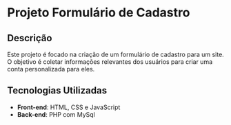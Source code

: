 # Projeto Formulário de Cadastro

## Descrição

Este projeto é focado na criação de um formulário de cadastro para um site. O objetivo é coletar informações relevantes dos usuários para criar uma conta personalizada para eles.

## Tecnologias Utilizadas

- **Front-end**: HTML, CSS e JavaScript
- **Back-end**: PHP com MySql
  
## 
